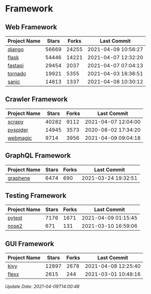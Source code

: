 # Framework

## Web Framework
| Project Name | Stars | Forks | Last Commit |
| ------------ | ----- | ----- | ----------- |
| [django](https://github.com/django/django) | 56669 | 24255 | 2021-04-09 10:56:27 |
| [flask](https://github.com/pallets/flask) | 54446 | 14221 | 2021-04-07 12:32:20 |
| [fastapi](https://github.com/tiangolo/fastapi) | 29454 | 2037 | 2021-04-07 07:04:13 |
| [tornado](https://github.com/tornadoweb/tornado) | 19921 | 5355 | 2021-04-03 16:36:51 |
| [sanic](https://github.com/sanic-org/sanic) | 14813 | 1337 | 2021-04-08 10:30:12 |

## Crawler Framework
| Project Name | Stars | Forks | Last Commit |
| ------------ | ----- | ----- | ----------- |
| [scrapy](https://github.com/scrapy/scrapy) | 40282 | 9112 | 2021-04-07 12:04:00 |
| [pyspider](https://github.com/binux/pyspider) | 14945 | 3573 | 2020-08-02 17:34:20 |
| [webmagic](https://github.com/code4craft/webmagic) | 9714 | 3956 | 2021-04-09 09:04:18 |

## GraphQL Framework
| Project Name | Stars | Forks | Last Commit |
| ------------ | ----- | ----- | ----------- |
| [graphene](https://github.com/graphql-python/graphene) | 6474 | 690 | 2021-03-24 19:32:51 |

## Testing Framework
| Project Name | Stars | Forks | Last Commit |
| ------------ | ----- | ----- | ----------- |
| [pytest](https://github.com/pytest-dev/pytest) | 7176 | 1671 | 2021-04-09 01:15:45 |
| [nose2](https://github.com/nose-devs/nose2) | 671 | 131 | 2021-03-10 16:59:06 |

## GUI Framework
| Project Name | Stars | Forks | Last Commit |
| ------------ | ----- | ----- | ----------- |
| [kivy](https://github.com/kivy/kivy) | 12897 | 2678 | 2021-04-08 12:25:40 |
| [flexx](https://github.com/flexxui/flexx) | 2615 | 244 | 2021-03-01 10:48:16 |

*Update Date: 2021-04-09T14:00:48*